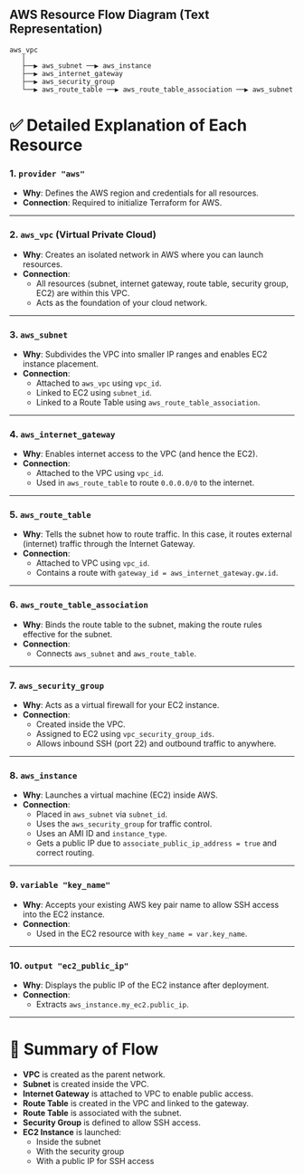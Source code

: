 ## AWS Resource Flow Diagram (Text Representation)

```
aws_vpc
   │
   ├──▶ aws_subnet ──▶ aws_instance
   ├──▶ aws_internet_gateway
   ├──▶ aws_security_group
   └──▶ aws_route_table ──▶ aws_route_table_association ──▶ aws_subnet
```

# ✅ Detailed Explanation of Each Resource

### 1. `provider "aws"`
- **Why**: Defines the AWS region and credentials for all resources.
- **Connection**: Required to initialize Terraform for AWS.

---

### 2. `aws_vpc` (Virtual Private Cloud)
- **Why**: Creates an isolated network in AWS where you can launch resources.
- **Connection**:
  - All resources (subnet, internet gateway, route table, security group, EC2) are within this VPC.
  - Acts as the foundation of your cloud network.

---

### 3. `aws_subnet`
- **Why**: Subdivides the VPC into smaller IP ranges and enables EC2 instance placement.
- **Connection**:
  - Attached to `aws_vpc` using `vpc_id`.
  - Linked to EC2 using `subnet_id`.
  - Linked to a Route Table using `aws_route_table_association`.

---

### 4. `aws_internet_gateway`
- **Why**: Enables internet access to the VPC (and hence the EC2).
- **Connection**:
  - Attached to the VPC using `vpc_id`.
  - Used in `aws_route_table` to route `0.0.0.0/0` to the internet.

---

### 5. `aws_route_table`
- **Why**: Tells the subnet how to route traffic. In this case, it routes external (internet) traffic through the Internet Gateway.
- **Connection**:
  - Attached to VPC using `vpc_id`.
  - Contains a route with `gateway_id = aws_internet_gateway.gw.id`.

---

### 6. `aws_route_table_association`
- **Why**: Binds the route table to the subnet, making the route rules effective for the subnet.
- **Connection**:
  - Connects `aws_subnet` and `aws_route_table`.

---

### 7. `aws_security_group`
- **Why**: Acts as a virtual firewall for your EC2 instance.
- **Connection**:
  - Created inside the VPC.
  - Assigned to EC2 using `vpc_security_group_ids`.
  - Allows inbound SSH (port 22) and outbound traffic to anywhere.

---

### 8. `aws_instance`
- **Why**: Launches a virtual machine (EC2) inside AWS.
- **Connection**:
  - Placed in `aws_subnet` via `subnet_id`.
  - Uses the `aws_security_group` for traffic control.
  - Uses an AMI ID and `instance_type`.
  - Gets a public IP due to `associate_public_ip_address = true` and correct routing.

---

### 9. `variable "key_name"`
- **Why**: Accepts your existing AWS key pair name to allow SSH access into the EC2 instance.
- **Connection**:
  - Used in the EC2 resource with `key_name = var.key_name`.

---

### 10. `output "ec2_public_ip"`
- **Why**: Displays the public IP of the EC2 instance after deployment.
- **Connection**:
  - Extracts `aws_instance.my_ec2.public_ip`.

---

# 🔗 Summary of Flow

- **VPC** is created as the parent network.
- **Subnet** is created inside the VPC.
- **Internet Gateway** is attached to VPC to enable public access.
- **Route Table** is created in the VPC and linked to the gateway.
- **Route Table** is associated with the subnet.
- **Security Group** is defined to allow SSH access.
- **EC2 Instance** is launched:
  - Inside the subnet
  - With the security group
  - With a public IP for SSH access
